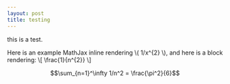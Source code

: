 ```yaml
---
layout: post
title: testing
---
```


this is a test.

Here is an example MathJax inline rendering \\( 1/x^{2} \\), and here is a block rendering:
\\[ \frac{1}{n^{2}} \\]

$$\sum_{n=1}^\infty 1/n^2 = \frac{\pi^2}{6}$$
